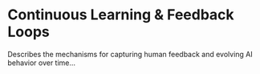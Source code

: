 # Continuous Learning & Feedback Loops

Describes the mechanisms for capturing human feedback and evolving AI behavior over time...